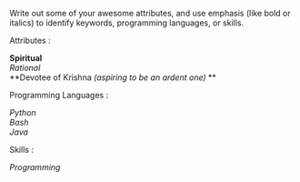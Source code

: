 Write out some of your awesome attributes, and use emphasis (like bold or italics) to identify keywords, programming languages, or skills. 

Attributes : 

**Spiritual**  
*Rational*  
**Devotee of Krishna _(aspiring to be an ardent one)_ **

Programming Languages :

_Python_  
_Bash_  
_Java_  

Skills :

_Programming_
